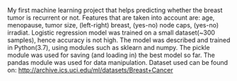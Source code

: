 My first machine learning project that helps predicting whether the breast tumor is recurrent or not. Features that are taken into account are: age, menopause, tumor size, (left-right) breast, (yes-no) node caps, (yes-no) irradiat.
Logistic regression model was trained on a small dataset(~300 samples), hence accuracy is not high.
The model was described and trained in Python(3.7), using modules such as sklearn and numpy. The pickle module was used for saving (and loading in) the best model so far. The pandas module was used for data manipulation.
Dataset used can be found on: http://archive.ics.uci.edu/ml/datasets/Breast+Cancer
